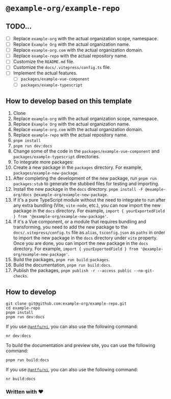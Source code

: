 # `@example-org/example-repo`

## TODO...

- [ ] Replace `example-org` with the actual organization scope, namespace.
- [ ] Replace `Example Org` with the actual organization name.
- [ ] Replace `example-org.com` with the actual organization domain.
- [ ] Replace `example-repo` with the actual repository name.
- [ ] Customize the `README.md` file.
- [ ] Customize the `docs/.vitepress/config.ts` file.
- [ ] Implement the actual features.
  - [ ] `packages/example-vue-component`
  - [ ] `packages/example-typescript`

## How to develop based on this template

1. Clone
2. Replace `example-org` with the actual organization scope, namespace.
3. Replace `Example Org` with the actual organization name.
4. Replace `example-org.com` with the actual organization domain.
5. Replace `example-repo` with the actual repository name.
6. `pnpm install`
7. `pnpm run dev:docs`
8. Change some of the code in the `packages/example-vue-component` and `packages/example-typescript` directories.
9.  To integrate more packages:
   1. Create a new package in the `packages` directory. For example, `packages/example-new-package`.
   2. After completing the development of the new package, run `pnpm run packages:stub` to generate the stubbed files for testing and importing.
   3. Install the new package in the `docs` directory. `pnpm install -F @example-org/docs @example-org/example-new-package`.
   4. If it's a pure TypeScript module without the need to integrate to run after any extra bundling (Vite, `vite-node`, etc.), you can now import the new package in the `docs` directory. For example, `import { yourExportedField } from '@example-org/example-new-package'`.
   5. If it's a Vue component, or a module that requires bundling and transforming, you need to add the new package to the `docs/.vitepress/config.ts` file as `alias`, `tsconfig.json` as `paths` in order to import the new package in the `docs` directory under `vite` property. Once you are done, you can import the new package in the `docs` directory. For example, `import { yourExportedField } from '@example-org/example-new-package'`.
10. Build the packages, `pnpm run build:packages`.
11. Build the documentation, `pnpm run build:docs`.
12. Publish the packages, `pnpm publish -r --access public --no-git-checks`.

## How to develop

```shell
git clone git@github.com:example-org/example-repo.git
cd example-repo
pnpm install
pnpm run dev:docs
```

If you use [`@antfu/ni`](https://github.com/antfu/ni), you can also use the following command:

```shell
nr dev:docs
```

To build the documentation and preview site, you can use the following command:

```shell
pnpm run build:docs
```

If you use [`@antfu/ni`](https://github.com/antfu/ni), you can also use the following command:

```shell
nr build:docs
```

### Written with ♥
